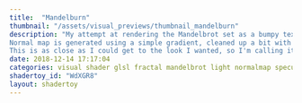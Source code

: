 ```yaml
---
title:  "Mandelburn"
thumbnail: "/assets/visual_previews/thumbnail_mandelburn"
description: "My attempt at rendering the Mandelbrot set as a bumpy texture. Multi-pass.
Normal map is generated using a simple gradient, cleaned up a bit with the help of median filtering.
This is as close as I could get to the look I wanted, so I'm calling it done!"
date: 2018-12-14 17:17:04
categories: visual shader glsl fractal mandelbrot light normalmap specular bump
shadertoy_id: "WdXGR8" 
layout: shadertoy
---
```

